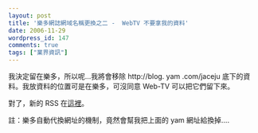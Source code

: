 ```yaml
---
layout: post
title: '樂多網誌網域名稱更換之二 -  WebTV 不要拿我的資料'
date: 2006-11-29
wordpress_id: 147
comments: true
tags: ["業界資訊"]
---
```


我決定留在樂多，所以呢...我將會移除 http://blog. yam .com/jaceju 底下的資料。我放資料的位置可是在樂多，可沒同意 Web-TV 可以把它們留下來。

對了，新的 RSS 在[這裡](http://blog.roodo.com/jaceju/atom.xml)。

註：樂多自動代換網址的機制，竟然會幫我把上面的 yam 網址給換掉....
